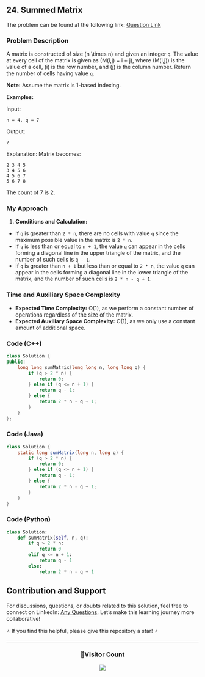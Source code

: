 ## 24. Summed Matrix

The problem can be found at the following link: [Question Link](https://www.geeksforgeeks.org/problems/print-bracket-number4058/1)

### Problem Description

A matrix is constructed of size \(n \times n\) and given an integer `q`. The value at every cell of the matrix is given as \(M(i,j) = i + j\), where \(M(i,j)\) is the value of a cell, \(i\) is the row number, and \(j\) is the column number. Return the number of cells having value `q`.

**Note:** Assume the matrix is 1-based indexing.

**Examples:**

Input:

```
n = 4, q = 7
```

Output:

```
2
```

Explanation:
Matrix becomes:

```
2 3 4 5
3 4 5 6
4 5 6 7
5 6 7 8
```

The count of 7 is 2.

### My Approach

1. **Conditions and Calculation:**

- If `q` is greater than `2 * n`, there are no cells with value `q` since the maximum possible value in the matrix is `2 * n`.
- If `q` is less than or equal to `n + 1`, the value `q` can appear in the cells forming a diagonal line in the upper triangle of the matrix, and the number of such cells is `q - 1`.
- If `q` is greater than `n + 1` but less than or equal to `2 * n`, the value `q` can appear in the cells forming a diagonal line in the lower triangle of the matrix, and the number of such cells is `2 * n - q + 1`.

### Time and Auxiliary Space Complexity

- **Expected Time Complexity:** O(1), as we perform a constant number of operations regardless of the size of the matrix.
- **Expected Auxiliary Space Complexity:** O(1), as we only use a constant amount of additional space.

### Code (C++)

```cpp
class Solution {
public:
    long long sumMatrix(long long n, long long q) {
        if (q > 2 * n) {
            return 0;
        } else if (q <= n + 1) {
            return q - 1;
        } else {
            return 2 * n - q + 1;
        }
    }
};
```

### Code (Java)

```java
class Solution {
    static long sumMatrix(long n, long q) {
        if (q > 2 * n) {
            return 0;
        } else if (q <= n + 1) {
            return q - 1;
        } else {
            return 2 * n - q + 1;
        }
    }
}
```

### Code (Python)

```python
class Solution:
    def sumMatrix(self, n, q):
        if q > 2 * n:
            return 0
        elif q <= n + 1:
            return q - 1
        else:
            return 2 * n - q + 1
```

## Contribution and Support

For discussions, questions, or doubts related to this solution, feel free to connect on LinkedIn: [Any Questions](https://www.linkedin.com/in/patel-hetkumar-sandipbhai-8b110525a/). Let’s make this learning journey more collaborative!

⭐ If you find this helpful, please give this repository a star! ⭐

---

<div align="center">
  <h3><b>📍Visitor Count</b></h3>
</div>

<p align="center">
  <img src="https://visitor-badge.laobi.icu/badge?page_id=Hunterdii.GeeksforGeeks-POTD" />
</p>
